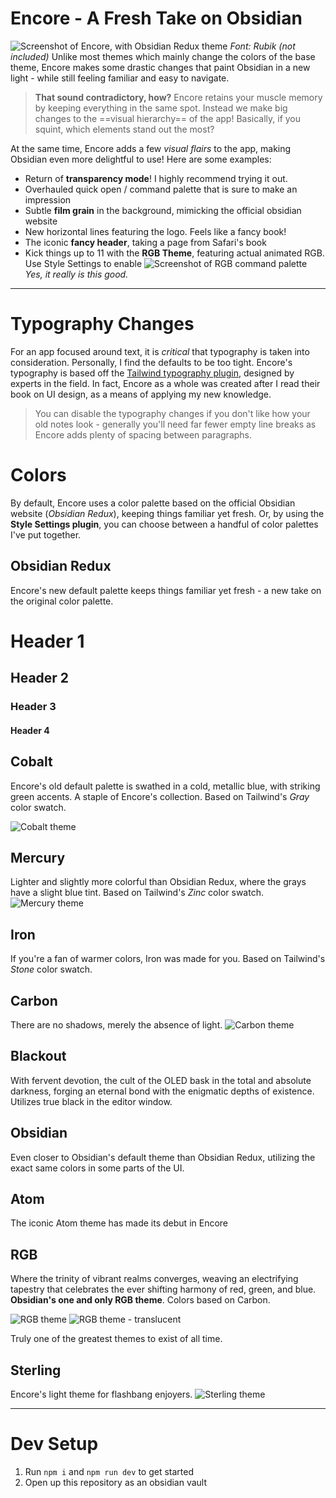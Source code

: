 # Encore - A Fresh Take on Obsidian
![Screenshot of Encore, with Obsidian Redux theme](images/preview-obsidian-redux.webp)
*Font: Rubik (not included)*
Unlike most themes which mainly change the colors of the base theme, Encore makes some drastic changes that paint Obsidian in a new light - while still feeling familiar and easy to navigate.
> **That sound contradictory, how?** Encore retains your muscle memory by keeping everything in the same spot. Instead we make big changes to the ==visual hierarchy== of the app! Basically, if you squint, which elements stand out the most?

At the same time, Encore adds a few *visual flairs* to the app, making Obsidian even more delightful to use! Here are some examples:
- Return of **transparency mode**! I highly recommend trying it out.
- Overhauled quick open / command palette that is sure to make an impression
- Subtle **film grain** in the background, mimicking the official obsidian website
- New horizontal lines featuring the logo. Feels like a fancy book!
- The iconic **fancy header**, taking a page from Safari's book
- Kick things up to 11 with the **RGB Theme**, featuring actual animated RGB. Use Style Settings to enable
![Screenshot of RGB command palette](images/preview-rgb-picker.webp)
*Yes, it really is this good.* 

---

# Typography Changes

For an app focused around text, it is *critical* that typography is taken into consideration. Personally, I find the defaults to be too tight. Encore's typography is based off the [Tailwind typography plugin](https://play.tailwindcss.com/uj1vGACRJA?layout=preview), designed by experts in the field. In fact, Encore as a whole was created after I read their book on UI design, as a means of applying my new knowledge.

> You can disable the typography changes if you don't like how your old notes look - generally you'll need far fewer empty line breaks as Encore adds plenty of spacing between paragraphs.

# Colors

By default, Encore uses a color palette based on the official Obsidian website (*Obsidian Redux*), keeping things familiar yet fresh. Or, by using the **Style Settings plugin**, you can choose between a handful of color palettes I've put together.

## Obsidian Redux

Encore's new default palette keeps things familiar yet fresh - a new take on the original color palette.

# Header 1

## Header 2

### Header 3

#### Header 4

## Cobalt

Encore's old default palette is swathed in a cold, metallic blue, with striking green accents. A staple of Encore's collection. Based on Tailwind's *Gray* color swatch.

![Cobalt theme](images/preview-encore.webp)

## Mercury

Lighter and slightly more colorful than Obsidian Redux, where the grays have a slight blue tint. Based on Tailwind's *Zinc* color swatch.
![Mercury theme](images/preview-encore-mercury.webp)

## Iron

If you're a fan of warmer colors, Iron was made for you. Based on Tailwind's *Stone* color swatch.

## Carbon

There are no shadows, merely the absence of light.
![Carbon theme](images/preview-encore-carbon.webp)

## Blackout

With fervent devotion, the cult of the OLED bask in the total and absolute darkness, forging an eternal bond with the enigmatic depths of existence. Utilizes true black in the editor window.

## Obsidian

Even closer to Obsidian's default theme than Obsidian Redux, utilizing the exact same colors in some parts of the UI.

## Atom

The iconic Atom theme has made its debut in Encore

## RGB

Where the trinity of vibrant realms converges, weaving an electrifying tapestry that celebrates the ever shifting harmony of red, green, and blue. **Obsidian's one and only RGB theme**. Colors based on Carbon.

![RGB theme](images/preview-encore-rgb.webp)
![RGB theme - translucent](images/preview-encore-rgb-translucent.webp)

Truly one of the greatest themes to exist of all time.

## Sterling

Encore's light theme for flashbang enjoyers.
![Sterling theme](images/preview-encore-sterling.webp)


---

# Dev Setup
1. Run `npm i` and `npm run dev` to get started
2. Open up this repository as an obsidian vault